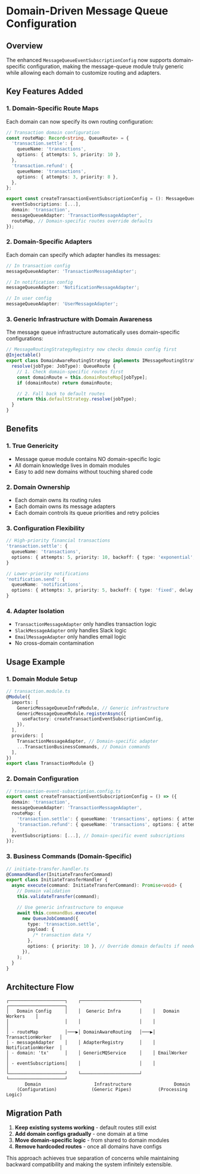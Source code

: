 # Domain-Driven Message Queue Configuration

## Overview

The enhanced `MessageQueueEventSubscriptionConfig` now supports domain-specific configuration, making the message-queue module truly generic while allowing each domain to customize routing and adapters.

## Key Features Added

### 1. Domain-Specific Route Maps

Each domain can now specify its own routing configuration:

```typescript
// Transaction domain configuration
const routeMap: Record<string, QueueRoute> = {
  'transaction.settle': {
    queueName: 'transactions',
    options: { attempts: 5, priority: 10 },
  },
  'transaction.refund': {
    queueName: 'transactions',
    options: { attempts: 3, priority: 8 },
  },
};

export const createTransactionEventSubscriptionConfig = (): MessageQueueEventSubscriptionConfig => ({
  eventSubscriptions: [...],
  domain: 'transaction',
  messageQueueAdapter: 'TransactionMessageAdapter',
  routeMap, // Domain-specific routes override defaults
});
```

### 2. Domain-Specific Adapters

Each domain can specify which adapter handles its messages:

```typescript
// In transaction config
messageQueueAdapter: 'TransactionMessageAdapter';

// In notification config
messageQueueAdapter: 'NotificationMessageAdapter';

// In user config
messageQueueAdapter: 'UserMessageAdapter';
```

### 3. Generic Infrastructure with Domain Awareness

The message queue infrastructure automatically uses domain-specific configurations:

```typescript
// MessageRoutingStrategyRegistry now checks domain config first
@Injectable()
export class DomainAwareRoutingStrategy implements IMessageRoutingStrategy {
  resolve(jobType: JobType): QueueRoute {
    // 1. Check domain-specific routes first
    const domainRoute = this.domainRouteMap[jobType];
    if (domainRoute) return domainRoute;

    // 2. Fall back to default routes
    return this.defaultStrategy.resolve(jobType);
  }
}
```

## Benefits

### 1. **True Genericity**

- Message queue module contains NO domain-specific logic
- All domain knowledge lives in domain modules
- Easy to add new domains without touching shared code

### 2. **Domain Ownership**

- Each domain owns its routing rules
- Each domain owns its message adapters
- Each domain controls its queue priorities and retry policies

### 3. **Configuration Flexibility**

```typescript
// High-priority financial transactions
'transaction.settle': {
  queueName: 'transactions',
  options: { attempts: 5, priority: 10, backoff: { type: 'exponential', delay: 1000 } }
}

// Lower-priority notifications
'notification.send': {
  queueName: 'notifications',
  options: { attempts: 3, priority: 5, backoff: { type: 'fixed', delay: 5000 } }
}
```

### 4. **Adapter Isolation**

- `TransactionMessageAdapter` only handles transaction logic
- `SlackMessageAdapter` only handles Slack logic
- `EmailMessageAdapter` only handles email logic
- No cross-domain contamination

## Usage Example

### 1. Domain Module Setup

```typescript
// transaction.module.ts
@Module({
  imports: [
    GenericMessageQueueInfraModule, // Generic infrastructure
    GenericMessageQueueModule.registerAsync({
      useFactory: createTransactionEventSubscriptionConfig,
    }),
  ],
  providers: [
    TransactionMessageAdapter, // Domain-specific adapter
    ...TransactionBusinessCommands, // Domain commands
  ],
})
export class TransactionModule {}
```

### 2. Domain Configuration

```typescript
// transaction-event-subscription.config.ts
export const createTransactionEventSubscriptionConfig = () => ({
  domain: 'transaction',
  messageQueueAdapter: 'TransactionMessageAdapter',
  routeMap: {
    'transaction.settle': { queueName: 'transactions', options: { attempts: 5 } },
    'transaction.refund': { queueName: 'transactions', options: { attempts: 3 } },
  },
  eventSubscriptions: [...], // Domain-specific event subscriptions
});
```

### 3. Business Commands (Domain-Specific)

```typescript
// initiate-transfer.handler.ts
@CommandHandler(InitiateTransferCommand)
export class InitiateTransferHandler {
  async execute(command: InitiateTransferCommand): Promise<void> {
    // Domain validation
    this.validateTransfer(command);

    // Use generic infrastructure to enqueue
    await this.commandBus.execute(
      new QueueJobCommand({
        type: 'transaction.settle',
        payload: {
          /* transaction data */
        },
        options: { priority: 10 }, // Override domain defaults if needed
      }),
    );
  }
}
```

## Architecture Flow

```
┌─────────────────────┐    ┌──────────────────────┐    ┌─────────────────────┐
│   Domain Config     │    │  Generic Infra       │    │   Domain Workers    │
│                     │    │                      │    │                     │
│ - routeMap          │───▶│ DomainAwareRouting   │───▶│ TransactionWorker   │
│ - messageAdapter    │    │ AdapterRegistry      │    │ NotificationWorker  │
│ - domain: 'tx'      │    │ GenericMQService     │    │ EmailWorker         │
│ - eventSubscriptions│    │                      │    │                     │
└─────────────────────┘    └──────────────────────┘    └─────────────────────┘
       Domain                    Infrastructure                Domain
    (Configuration)             (Generic Pipes)          (Processing Logic)
```

## Migration Path

1. **Keep existing systems working** - default routes still exist
2. **Add domain configs gradually** - one domain at a time
3. **Move domain-specific logic** - from shared to domain modules
4. **Remove hardcoded routes** - once all domains have configs

This approach achieves true separation of concerns while maintaining backward compatibility and making the system infinitely extensible.
